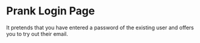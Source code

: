 # Prank Login Page

It pretends that you have entered a password of the existing user and offers you to try out their email.

